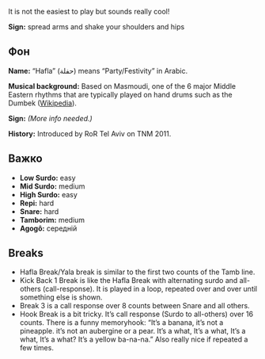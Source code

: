 It is not the easiest to play but sounds really cool!

**Sign:** spread arms and shake your shoulders and hips

## Фон

**Name:** “Hafla” (حفلة) means “Party/Festivity” in Arabic.

**Musical background:** Based on Masmoudi, one of the 6 major Middle Eastern
rhythms that are typically played on hand drums such as the Dumbek
([Wikipedia](https://en.wikipedia.org/wiki/Dumbek_rhythms)).

**Sign:** *(More info needed.)*

**History:** Introduced by RoR Tel Aviv on TNM 2011.

## Важко

* **Low Surdo:** easy
* **Mid Surdo:** medium
* **High Surdo:** easy
* **Repi:** hard
* **Snare:** hard
* **Tamborim:** medium
* **Agogô:** середній

## Breaks

* Hafla Break/Yala break is similar to the first two counts of the Tamb line.
* Kick Back 1 Break is like the Hafla Break with alternating surdo and
  all-others (call-response). It is played in a loop, repeated over and over
  until something else is shown.
* Break 3 is a call response over 8 counts between Snare and all others.
* Hook Break is a bit tricky. It’s call response (Surdo to all-others) over 16
  counts. There is a funny memoryhook: “It’s a banana, it’s not a pineapple.
  it’s not an aubergine or a pear. It’s a what, It’s a what, It’s a what, It’s a
  what? It’s a yellow ba-na-na.” Also really nice if repeated a few times.
